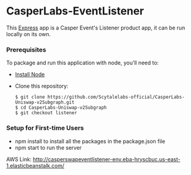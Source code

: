 # CasperLabs-EventListener

This [Express](https://expressjs.com/) app is a Casper Event's Listener product app, it can be run locally on its own.

### Prerequisites

To package and run this application with node, you'll need to:

* [Install Node](https://nodejs.org/en/) 
* Clone this repository:

      $ git clone https://github.com/Scytalelabs-official/CasperLabs-Uniswap-v2Subgraph.git
      $ cd CasperLabs-Uniswap-v2Subgraph
      $ git checkout listener 
      

### Setup for First-time Users

* npm install to install all the packages in the package.json file
* npm start to run the server

AWS Link: http://casperswapeventlistener-env.eba-hryscbuc.us-east-1.elasticbeanstalk.com/

